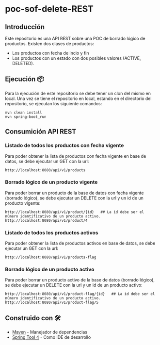 # poc-sof-delete-REST

## Introducción

Este repositorio es una API REST  sobre una POC de borrado lógico de productos. Existen dos clases de productos:
* Los productos con fecha de incio y fin
* Los productos con un estado con dos posibles valores (ACTIVE, DELETED).


## Ejecución 📦

Para la ejecución de este repositorio se debe tener un clon del mismo en local. Una vez se tiene el repositorio en local, estando en el directorio del repositorio, se ejecutan los siguiente comandos:

```
mvn clean install
mvn spring-boot_run
```

## Consumición API REST
### Listado de todos los productos con fecha vigente
Para poder obtener la lista de productos con fecha vigente en base de datos, se debe ejecutar un GET con la url:
```
http://localhost:8080/api/v1/products
```

### Borrado lógico de un producto vigente
Para poder borrar un producto de la base de datos con fecha vigente (borrado lógico), se debe ejecutar un DELETE con la url y un id de un producto vigente:
```
http://localhost:8080/api/v1/product/{id}   ## La id debe ser el número identificativo de un producto activo.
http://localhost:8080/api/v1/product/4
```

### Listado de todos los productos activos
Para poder obtener la lista de productos activos en base de datos, se debe ejecutar un GET con la url:
```
http://localhost:8080/api/v1/products-flag
```

### Borrado lógico de un producto activo
Para poder borrar un producto activo de la base de datos (borrado lógico), se debe ejecutar un DELETE con la url y un id de un producto activo:
```
http://localhost:8080/api/v1/product-flag/{id}   ## La id debe ser el número identificativo de un producto activo.
http://localhost:8080/api/v1/product-flag/5
```

## Construido con 🛠️
* [Maven](https://maven.apache.org/) - Manejador de dependencias
* [Spring Tool 4](https://spring.io/tools) - Como IDE de desarrollo
